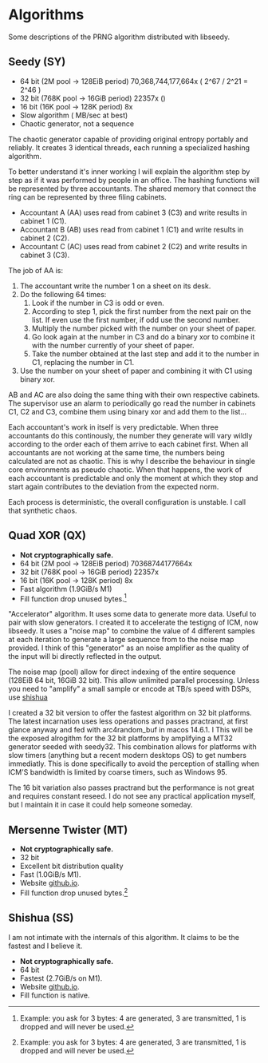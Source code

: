 # Algorithms

Some descriptions of the PRNG algorithm distributed with libseedy.

## Seedy (SY)
- 64 bit (2M pool -> 128EiB period) 70,368,744,177,664x  ( 2^67 / 2^21 = 2^46 )
- 32 bit (768K pool -> 16GiB period) 22357x ()
- 16 bit (16K pool -> 128K period) 8x
- Slow algorithm ( MB/sec at best)
- Chaotic generator, not a sequence

The chaotic generator capable of providing original entropy portably and reliably. It creates 3 identical threads, each running a specialized hashing algorithm. 

To better understand it's inner working I will explain the algorithm step by step as if it was performed by people in an office. The hashing functions will be represented by three accountants. The shared memory that connect the ring can be represented by three filing cabinets. 

- Accountant A (AA) uses read from cabinet 3 (C3) and write results in cabinet 1 (C1).
- Accountant B (AB) uses read from cabinet 1 (C1) and write results in cabinet 2 (C2).
- Accountant C (AC) uses read from cabinet 2 (C2) and write results in cabinet 3 (C3).

The job of AA is:

1. The accountant write the number 1 on a sheet on its desk.
2. Do the following 64 times:
    1. Look if the number in C3 is odd or even.
    2. According to step 1, pick the first number from the next pair on the list. If even use the first number, if odd use the second number.
    3. Multiply the number picked with the number on your sheet of paper.
    4. Go look again at the number in C3 and do a binary xor to combine it with the number currently of your sheet of paper.
    5. Take the number obtained at the last step and add it to the number in C1, replacing the number in C1.
3. Use the number on your sheet of paper and combining it with C1 using binary xor.

AB and AC are also doing the same thing with their own respective cabinets. The supervisor use an alarm to periodically go read the number in cabinets C1, C2 and C3, combine them using binary xor and add them to the list...

Each accountant's work in itself is very predictable. When three accountants do this continously, the number they generate will vary wildly according to the order each of them arrive to each cabinet first. When all accountants are not working at the same time, the numbers being calculated are not as chaotic. This is why I describe the behaviour in single core environments as pseudo chaotic. When that happens, the work of each accountant is predictable and only the moment at which they stop and start again contributes to the deviation from the expected norm.

Each process is deterministic, the overall configuration is unstable. I call that synthetic chaos.

## Quad XOR (QX)

- **Not cryptographically safe.**
- 64 bit (2M pool -> 128EiB period) 70368744177664x
- 32 bit (768K pool -> 16GiB period) 22357x
- 16 bit (16K pool -> 128K period) 8x
- Fast algorithm (1.9GiB/s M1)
- Fill function drop unused bytes.[^1] 

"Accelerator" algorithm. It uses some data to generate more data. Useful to pair with slow generators. I created it to accelerate the testigng of ICM, now libseedy. It uses a "noise map" to combine the value of 4 different samples at each iteration to generate a large sequence from to the noise map provided. I think of this "generator" as an noise amplifier as the quality of the input will bi directly reflected in the output.

The noise map (pool) allow for direct indexing of the entire sequence (128EiB 64 bit, 16GiB 32 bit). This allow unlimited parallel processing. Unless you need to "amplify" a small sample or encode at TB/s speed with DSPs, use [shishua](shishua.md)

I created a 32 bit version to offer the fastest algorithm on 32 bit platforms. The latest incarnation uses less operations and passes practrand, at first glance anyway and fed with arc4random_buf in macos 14.6.1. I This will be the exposed alrogithm for the 32 bit platforms by amplifying a MT32 generator seeded with seedy32. This combination allows for platforms with slow timers (anything but a recent modern desktops OS) to get numbers immediatly. This is done specifically to avoid the perception of stalling when ICM'S bandwidth is limited by coarse timers, such as Windows 95.

The 16 bit variation also passes practrand but the performance is not great and requires constant reseed. I do not see any practical application myself, but I maintain it in case it could help someone someday.

## Mersenne Twister (MT)

- **Not cryptographically safe.**
- 32 bit
- Excellent bit distribution quality
- Fast (1.0GiB/s M1).
- Website [github.io](https://github.com/ESultanik/mtwister).
- Fill function drop unused bytes.[^1] 

## Shishua (SS)

I am not intimate with the internals of this algorithm. It claims to be the fastest and I believe it. 

- **Not cryptographically safe.**
- 64 bit
- Fastest (2.7GiB/s on M1).
- Website [github.io](https://espadrine.github.io/blog/posts/shishua-the-fastest-prng-in-the-world.html).
- Fill function is native.

[^1]: Example: you ask for 3 bytes: 4 are generated, 3 are transmitted, 1 is dropped and will never be used.